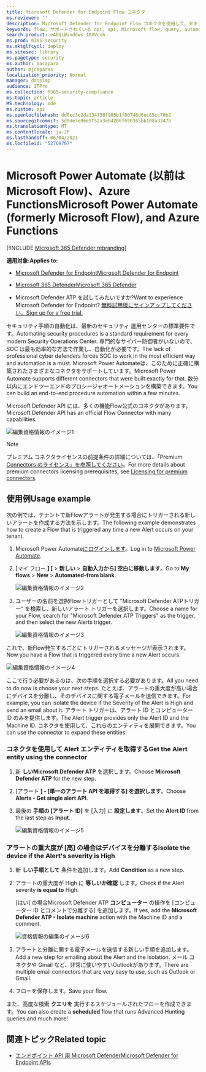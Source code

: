 ```yaml
---
title: Microsoft Defender for Endpoint Flow コネクタ
ms.reviewer: ''
description: Microsoft Defender for Endpoint Flow コネクタを使用して、セキュリティを自動化し、テナントで新しいアラートが発生するといつでもトリガーされるフローを作成します。
keywords: flow, サポートされている api, api, Microsoft flow, query, automation
search.product: eADQiWindows 10XVcnh
ms.prod: m365-security
ms.mktglfcycl: deploy
ms.sitesec: library
ms.pagetype: security
ms.author: macapara
author: mjcaparas
localization_priority: Normal
manager: dansimp
audience: ITPro
ms.collection: M365-security-compliance
ms.topic: article
MS.technology: mde
ms.custom: api
ms.openlocfilehash: dd0cc3c2da134750f905b1f80746d6ec65cc70b2
ms.sourcegitcommit: 5d8de3e9ee5f52a3eb4206f690365bb108a3247b
ms.translationtype: MT
ms.contentlocale: ja-JP
ms.lasthandoff: 06/04/2021
ms.locfileid: "52769707"
---
```

# <a name="microsoft-power-automate-formerly-microsoft-flow-and-azure-functions"></a><span data-ttu-id="32cec-104">Microsoft Power Automate (以前はMicrosoft Flow)、Azure Functions</span><span class="sxs-lookup"><span data-stu-id="32cec-104">Microsoft Power Automate (formerly Microsoft Flow), and Azure Functions</span></span>

[!INCLUDE [Microsoft 365 Defender rebranding](../../includes/microsoft-defender.md)]

<span data-ttu-id="32cec-105">**適用対象:**</span><span class="sxs-lookup"><span data-stu-id="32cec-105">**Applies to:**</span></span>
- [<span data-ttu-id="32cec-106">Microsoft Defender for Endpoint</span><span class="sxs-lookup"><span data-stu-id="32cec-106">Microsoft Defender for Endpoint</span></span>](https://go.microsoft.com/fwlink/p/?linkid=2154037)
- [<span data-ttu-id="32cec-107">Microsoft 365 Defender</span><span class="sxs-lookup"><span data-stu-id="32cec-107">Microsoft 365 Defender</span></span>](https://go.microsoft.com/fwlink/?linkid=2118804)


- <span data-ttu-id="32cec-108">Microsoft Defender ATP を試してみたいですか?</span><span class="sxs-lookup"><span data-stu-id="32cec-108">Want to experience Microsoft Defender for Endpoint?</span></span> [<span data-ttu-id="32cec-109">無料試用版にサインアップしてください。</span><span class="sxs-lookup"><span data-stu-id="32cec-109">Sign up for a free trial.</span></span>](https://www.microsoft.com/microsoft-365/windows/microsoft-defender-atp?ocid=docs-wdatp-exposedapis-abovefoldlink) 

<span data-ttu-id="32cec-110">セキュリティ手順の自動化は、最新のセキュリティ 運用センターの標準要件です。</span><span class="sxs-lookup"><span data-stu-id="32cec-110">Automating security procedures is a standard requirement for every modern Security Operations Center.</span></span> <span data-ttu-id="32cec-111">専門的なサイバー防御者がいないので、SOC は最も効率的な方法で作業し、自動化が必要です。</span><span class="sxs-lookup"><span data-stu-id="32cec-111">The lack of professional cyber defenders forces SOC to work in the most efficient way and automation is a must.</span></span> <span data-ttu-id="32cec-112">Microsoft Power Automateは、このために正確に構築されたさまざまなコネクタをサポートしています。</span><span class="sxs-lookup"><span data-stu-id="32cec-112">Microsoft Power Automate supports different connectors that were built exactly for that.</span></span> <span data-ttu-id="32cec-113">数分以内にエンドツーエンドのプロシージャオートメーションを構築できます。</span><span class="sxs-lookup"><span data-stu-id="32cec-113">You can build an end-to-end procedure automation within a few minutes.</span></span>

<span data-ttu-id="32cec-114">Microsoft Defender API には、多くの機能Flow公式のコネクタがあります。</span><span class="sxs-lookup"><span data-stu-id="32cec-114">Microsoft Defender API has an official Flow Connector with many capabilities.</span></span>

![編集資格情報のイメージ1](images/api-flow-0.png)

> [!NOTE]
> <span data-ttu-id="32cec-116">プレミアム コネクタライセンスの前提条件の詳細については、「Premium [Connectors のライセンス」を参照してください](https://docs.microsoft.com/power-automate/triggers-introduction#licensing-for-premium-connectors)。</span><span class="sxs-lookup"><span data-stu-id="32cec-116">For more details about premium connectors licensing prerequisites, see [Licensing for premium connectors](https://docs.microsoft.com/power-automate/triggers-introduction#licensing-for-premium-connectors).</span></span>


## <a name="usage-example"></a><span data-ttu-id="32cec-117">使用例</span><span class="sxs-lookup"><span data-stu-id="32cec-117">Usage example</span></span>

<span data-ttu-id="32cec-118">次の例では、テナントで新Flowアラートが発生する場合にトリガーされる新しいアラートを作成する方法を示します。</span><span class="sxs-lookup"><span data-stu-id="32cec-118">The following example demonstrates how to create a Flow that is triggered any time a new Alert occurs on your tenant.</span></span>

1. <span data-ttu-id="32cec-119">Microsoft Power Automate[にログインします](https://flow.microsoft.com)。</span><span class="sxs-lookup"><span data-stu-id="32cec-119">Log in to [Microsoft Power Automate](https://flow.microsoft.com).</span></span>

2. <span data-ttu-id="32cec-120">[マイ フロー **] [**  >  **新しい**  >  **自動入力から] 空白に移動します**。</span><span class="sxs-lookup"><span data-stu-id="32cec-120">Go to **My flows** > **New** > **Automated-from blank**.</span></span>

    ![編集資格情報のイメージ2](images/api-flow-1.png)

3. <span data-ttu-id="32cec-122">ユーザーの名前を選択Flowトリガーとして "Microsoft Defender ATPトリガー" を検索し、新しいアラート トリガーを選択します。</span><span class="sxs-lookup"><span data-stu-id="32cec-122">Choose a name for your Flow, search for "Microsoft Defender ATP Triggers" as the trigger, and then select the new Alerts trigger.</span></span>

    ![編集資格情報のイメージ3](images/api-flow-2.png)

<span data-ttu-id="32cec-124">これで、新Flow発生するごとにトリガーされるメッセージが表示されます。</span><span class="sxs-lookup"><span data-stu-id="32cec-124">Now you have a Flow that is triggered every time a new Alert occurs.</span></span>

![編集資格情報のイメージ4](images/api-flow-3.png)

<span data-ttu-id="32cec-126">ここで行う必要があるのは、次の手順を選択する必要があります。</span><span class="sxs-lookup"><span data-stu-id="32cec-126">All you need to do now is choose your next steps.</span></span>
<span data-ttu-id="32cec-127">たとえば、アラートの重大度が高い場合にデバイスを分離し、そのデバイスに関する電子メールを送信できます。</span><span class="sxs-lookup"><span data-stu-id="32cec-127">For example, you can isolate the device if the Severity of the Alert is High and send an email about it.</span></span>
<span data-ttu-id="32cec-128">アラート トリガーは、アラート ID とコンピューター ID のみを提供します。</span><span class="sxs-lookup"><span data-stu-id="32cec-128">The Alert trigger provides only the Alert ID and the Machine ID.</span></span> <span data-ttu-id="32cec-129">コネクタを使用して、これらのエンティティを展開できます。</span><span class="sxs-lookup"><span data-stu-id="32cec-129">You can use the connector to expand these entities.</span></span>

### <a name="get-the-alert-entity-using-the-connector"></a><span data-ttu-id="32cec-130">コネクタを使用して Alert エンティティを取得する</span><span class="sxs-lookup"><span data-stu-id="32cec-130">Get the Alert entity using the connector</span></span>

1. <span data-ttu-id="32cec-131">新 **しいMicrosoft Defender ATP** を選択します。</span><span class="sxs-lookup"><span data-stu-id="32cec-131">Choose **Microsoft Defender ATP** for the new step.</span></span>

2. <span data-ttu-id="32cec-132">[アラート **] - [単一のアラート API を取得する] を選択します**。</span><span class="sxs-lookup"><span data-stu-id="32cec-132">Choose **Alerts - Get single alert API**.</span></span>

3. <span data-ttu-id="32cec-133">最後の **手順の [アラート ID]** を [入力] に **設定します**。</span><span class="sxs-lookup"><span data-stu-id="32cec-133">Set the **Alert ID** from the last step as **Input**.</span></span>

    ![編集資格情報のイメージ5](images/api-flow-4.png)

### <a name="isolate-the-device-if-the-alerts-severity-is-high"></a><span data-ttu-id="32cec-135">アラートの重大度が [高] の場合はデバイスを分離する</span><span class="sxs-lookup"><span data-stu-id="32cec-135">Isolate the device if the Alert's severity is High</span></span>

1. <span data-ttu-id="32cec-136">新 **しい手順として** 条件を追加します。</span><span class="sxs-lookup"><span data-stu-id="32cec-136">Add **Condition** as a new step.</span></span>

2. <span data-ttu-id="32cec-137">アラートの重大度が High に **等しいか確認** します。</span><span class="sxs-lookup"><span data-stu-id="32cec-137">Check if the Alert severity **is equal to** High.</span></span>

   <span data-ttu-id="32cec-138">[はい] の場合Microsoft Defender ATP **コンピューター** の操作を [コンピューター ID とコメントで分離する] を追加します。</span><span class="sxs-lookup"><span data-stu-id="32cec-138">If yes, add the **Microsoft Defender ATP - Isolate machine** action with the Machine ID and a comment.</span></span>

    ![資格情報の編集のイメージ6](images/api-flow-5.png)

3. <span data-ttu-id="32cec-140">アラートと分離に関する電子メールを送信する新しい手順を追加します。</span><span class="sxs-lookup"><span data-stu-id="32cec-140">Add a new step for emailing about the Alert and the Isolation.</span></span> <span data-ttu-id="32cec-141">メール コネクタや Gmail など、非常に使いやすいOutlookがあります。</span><span class="sxs-lookup"><span data-stu-id="32cec-141">There are multiple email connectors that are very easy to use, such as Outlook or Gmail.</span></span>

4. <span data-ttu-id="32cec-142">フローを保存します。</span><span class="sxs-lookup"><span data-stu-id="32cec-142">Save your flow.</span></span>

<span data-ttu-id="32cec-143">また、高度な検索 **クエリを** 実行するスケジュールされたフローを作成できます。</span><span class="sxs-lookup"><span data-stu-id="32cec-143">You can also create a **scheduled** flow that runs Advanced Hunting queries and much more!</span></span>

## <a name="related-topic"></a><span data-ttu-id="32cec-144">関連トピック</span><span class="sxs-lookup"><span data-stu-id="32cec-144">Related topic</span></span>
- [<span data-ttu-id="32cec-145">エンドポイント API 用 Microsoft Defender</span><span class="sxs-lookup"><span data-stu-id="32cec-145">Microsoft Defender for Endpoint APIs</span></span>](apis-intro.md)
